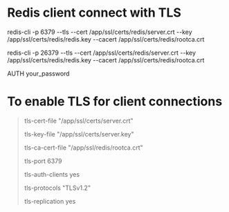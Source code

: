 # Redis client connect with TLS

redis-cli -p 6379 --tls --cert /app/ssl/certs/redis/server.crt --key /app/ssl/certs/redis/redis.key --cacert /app/ssl/certs/redis/rootca.crt

redis-cli -p 26379 --tls --cert /app/ssl/certs/redis/server.crt --key /app/ssl/certs/redis/redis.key --cacert /app/ssl/certs/redis/rootca.crt

AUTH your_password


# To enable TLS for client connections

> tls-cert-file "/app/ssl/certs/server.crt"
> 
> tls-key-file "/app/ssl/certs/server.key"
> 
> tls-ca-cert-file "/app/ssl/redis/rootca.crt"
> 
> tls-port 6379
> 
> tls-auth-clients yes
> 
> tls-protocols "TLSv1.2"
> 
> tls-replication yes
